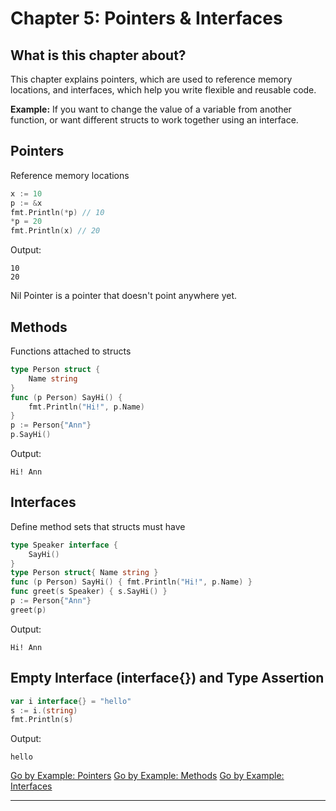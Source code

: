 # Chapter 5: Pointers & Interfaces

## What is this chapter about?
This chapter explains pointers, which are used to reference memory locations, and interfaces, which help you write flexible and reusable code.

**Example:**
If you want to change the value of a variable from another function, or want different structs to work together using an interface.

## Pointers
Reference memory locations
```go
x := 10
p := &x
fmt.Println(*p) // 10
*p = 20
fmt.Println(x) // 20
```
Output:
```
10
20
```
Nil Pointer is a pointer that doesn't point anywhere yet.

## Methods
Functions attached to structs
```go
type Person struct {
    Name string
}
func (p Person) SayHi() {
    fmt.Println("Hi!", p.Name)
}
p := Person{"Ann"}
p.SayHi()
```
Output:
```
Hi! Ann
```

## Interfaces
Define method sets that structs must have
```go
type Speaker interface {
    SayHi()
}
type Person struct{ Name string }
func (p Person) SayHi() { fmt.Println("Hi!", p.Name) }
func greet(s Speaker) { s.SayHi() }
p := Person{"Ann"}
greet(p)
```
Output:
```
Hi! Ann
```

## Empty Interface (interface{}) and Type Assertion
```go
var i interface{} = "hello"
s := i.(string)
fmt.Println(s)
```
Output:
```
hello
```

[Go by Example: Pointers](https://gobyexample.com/pointers)
[Go by Example: Methods](https://gobyexample.com/methods)
[Go by Example: Interfaces](https://gobyexample.com/interfaces)

---
